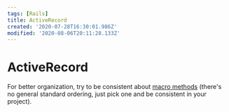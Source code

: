 ```yaml
---
tags: [Rails]
title: ActiveRecord
created: '2020-07-28T16:30:01.986Z'
modified: '2020-08-06T20:11:28.133Z'
---
```


# ActiveRecord

For better organization, try to be consistent about [macro methods](https://github.com/rubocop-hq/rails-style-guide#macro-style-methods) (there's no general standard ordering, just pick one and be consistent in your project).
